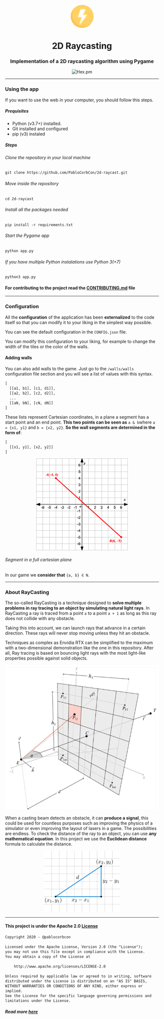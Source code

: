 <p align="center"><img src="images/logo.png" width="75px" alt="..."></p>
<h1 align="center">2D Raycasting</h1>
<h3 align="center"> Implementation of a 2D raycasting algorithm using Pygame</h3>
<p align="center"><img alt="Hex.pm" src="https://img.shields.io/hexpm/l/plug?color=yellow&label=LICENSE&style=for-the-badge"></p>

---

### Using the app
If you want to use the web in your computer, you should follow this steps.
##### Prequisites
* Python (v3.7+) installed.
* Git installed and configured
* pip (v3) instaled
##### Steps
###### Clone the repository in your local machine
```shell
git clone https://github.com/PabloCorbCon/2d-raycast.git
```
###### Move inside the repository
```shell
cd 2d-raycast
```
###### Install all the packages needed
```shell
pip install -r requirements.txt
```
###### Start the Pygame app
```
python app.py
```
###### If you have multiple Python instalations use Python 3(+7)
```
python3 app.py
```

#### For contributing to the project read the [CONTRIBUTING.md](https://github.com/PabloCorbCon/2d-raycast/blob/main/CONTRIBUTING.md) file
---

### Configuration
All the **configuration** of the application has been **externalized** to the code itself so that you can modify it to your liking in the simplest way possible.

You can see the default configuration in the `CONFIG.json` file.

You can modify this configuration to your liking, for example to change the width of the tiles or the color of the walls.

#### Adding walls
You can also add walls to the game. Just go to the `/walls/walls` configuration file section and you will see a list of values with this syntax.
```
[
  [[a1, b1], [c1, d1]],
  [[a2, b2], [c2, d2]],
  ...
  [[aN, bN], [cN, dN]]
]
```
These lists represent Cartesian coordinates, in a plane a segment has a start point and an end point. **This two points can be seen as** `a & b`where `a = {x1, y1}` and `b = {x2, y2}`. **So the wall segments are determined in the form of**:
```
[
  [[x1, y1], [x2, y2]]
]
```
<p align="center"><img src="images/cartesian-plane.gif" alt="..."></p>

###### Segment in a full cartesian plane

In our game we **consider that** `{a, b} ∈ N`.

---

### About RayCasting

The so-called RayCasting is a technique designed to **solve multiple problems in ray tracing to an object by simulating natural light rays**. In RayCasting a ray is traced from a point `a` to a point `a + 1` as long as this ray does not collide with any obstacle.

Taking this into account, we can launch rays that advance in a certain direction. These rays will never stop moving unless they hit an obstacle.

Techniques as complex as Envidia RTX can be simplified to the maximum with a two-dimensional demonstration like the one in this repository. After all, Ray tracing is based on bouncing light rays with the most light-like properties possible against solid objects.

<p align="center"><img src="images/rtx-explication.png" alt="..."></p>

When a casting beam detects an obstacle, it can **produce a signal**, this could be used for countless purposes such as improving the physics of a simulator or even improving the layout of lasers in a game. The possibilities are endless. To check the distance of the ray to an object, you can use **any mathematical equation**. In this project we use the **Euclidean distance** formula to calculate the distance.


<p align="center"><img src="images/euclidean-1.png" alt="..."></p>

---

#### This project is under the Apache 2.0 [License](https://github.com/PabloCorbCon/2d-raycast/blob/main/LICENSE)
```
Copyright 2020 - @pablocorbcon

Licensed under the Apache License, Version 2.0 (the "License");
you may not use this file except in compliance with the License.
You may obtain a copy of the License at

    http://www.apache.org/licenses/LICENSE-2.0

Unless required by applicable law or agreed to in writing, software
distributed under the License is distributed on an "AS IS" BASIS,
WITHOUT WARRANTIES OR CONDITIONS OF ANY KIND, either express or implied.
See the License for the specific language governing permissions and
limitations under the License.
```
##### Read more [here](https://www.apache.org/licenses/LICENSE-2.0)

